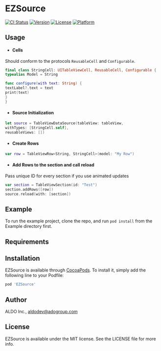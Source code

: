 # EZSource

[![CI Status](https://img.shields.io/travis/AlexHmelevskiAG/EZSource.svg?style=flat)](https://travis-ci.org/AlexHmelevskiAG/EZSource)
[![Version](https://img.shields.io/cocoapods/v/EZSource.svg?style=flat)](https://cocoapods.org/pods/EZSource)
[![License](https://img.shields.io/cocoapods/l/EZSource.svg?style=flat)](https://cocoapods.org/pods/EZSource)
[![Platform](https://img.shields.io/cocoapods/p/EZSource.svg?style=flat)](https://cocoapods.org/pods/EZSource)


## Usage

- #### Cells 
Should conform to the protocols `ReusableCell` and `Configurable`. 
``` swift
final class StringCell: UITableViewCell, ReusableCell, Configurable {
typealias Model = String

func configure(with text: String) {
textLabel?.text = text
print(text)
}
}
```
- #### Source Initialization
```swift
let source = TableViewDataSource(tableView: tableView,
withTypes: [StringCell.self],
reusableViews: [])
```

- #### Create Rows
``` swift
var row = TableViewRow<String, StringCell>(model: "My Row")
```
- #### Add Rows to the section and call reload
Pass unique ID for every section if you use animated updates
``` swift
var section = TableViewSection(id: "Test")
section.addRows([row])
source.reload(with: [section])
```


## Example

To run the example project, clone the repo, and run `pod install` from the Example directory first.

## Requirements

## Installation

EZSource is available through [CocoaPods](https://cocoapods.org). To install
it, simply add the following line to your Podfile:

```ruby
pod 'EZSource'
```

## Author

ALDO Inc., aldodev@adogroup.com

## License

EZSource is available under the MIT license. See the LICENSE file for more info.
